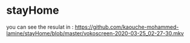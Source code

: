 # stayHome

you can see the resulat in : https://github.com/kaouche-mohammed-lamine/stayHome/blob/master/vokoscreen-2020-03-25_02-27-30.mkv
